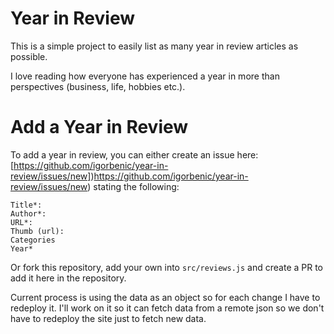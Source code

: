 # Year in Review

This is a simple project to easily list as many year in review articles as possible. 

I love reading how everyone has experienced a year in more than perspectives (business, life, hobbies etc.).

# Add a Year in Review

To add a year in review, you can either create an issue here: [https://github.com/igorbenic/year-in-review/issues/new])https://github.com/igorbenic/year-in-review/issues/new) stating the following:

```
Title*:
Author*:
URL*:
Thumb (url):
Categories
Year*
```

Or fork this repository, add your own into `src/reviews.js` and create a PR to add it here in the repository.

Current process is using the data as an object so for each change I have to redeploy it. I'll work on it so it can fetch data from a remote json so we don't have to redeploy the site just to fetch new data.